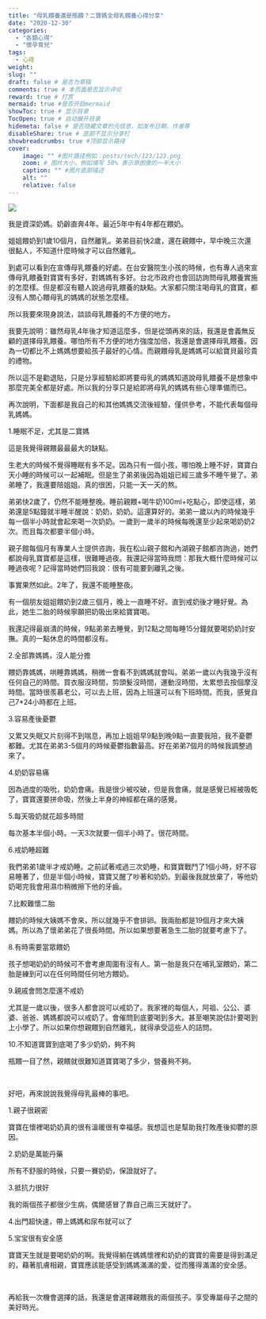 ```yaml
---
title: "母乳餵養還是瓶餵？二寶媽全母乳餵養心得分享"
date: "2020-12-30"
categories: 
  - "各類心得"
  - "懷孕育兒"
tags: 
  - 心得
weight:
slug: ""
draft: false # 是否为草稿
comments: true # 本页面是否显示评论
reward: true # 打赏
mermaid: true #是否开启mermaid
showToc: true # 显示目录
TocOpen: true # 自动展开目录
hidemeta: false # 是否隐藏文章的元信息，如发布日期、作者等
disableShare: true # 底部不显示分享栏
showbreadcrumbs: true #顶部显示路径
cover:
    image: "" #图片路径例如：posts/tech/123/123.png
    zoom: # 图片大小，例如填写 50% 表示原图像的一半大小
    caption: "" #图片底部描述
    alt: ""
    relative: false
---
```


![](images/DSC_05551-768x1024.jpg)

我是資深奶媽。奶齡直奔4年。最近5年中有4年都在餵奶。

姐姐餵奶到1歲10個月，自然離乳。弟弟目前快2歲，還在親餵中，早中晚三次還很黏人，不知道什麼時候才可以自然離乳。

到處可以看到在宣傳母乳餵養的好處。在台安醫院生小孩的時候，也有專人過來宣傳母乳餵養對寶寶有多好，對媽媽有多好。台北市政府也會回訪詢問母乳餵養實施的怎麼樣。但是都沒有聽人說過母乳餵養的缺點。大家都只關注喝母乳的寶寶，都沒有人關心餵母乳的媽媽的狀態怎麼樣。

所以我要來現身說法，談談母乳餵養的不方便的地方。

我要先說明：雖然母乳4年後才知道這麼多，但是從頭再來的話，我還是會義無反顧的選擇母乳餵養。哪怕所有不方便的地方強度加倍，我還是會選擇母乳餵養。因為一切都比不上媽媽想要給孩子最好的心情。而親餵母乳是媽媽可以給寶貝最珍貴的禮物。

所以這不是勸退貼，只是分享經驗給即將要母乳的媽媽知道說母乳餵養不是想象中那麼完美全都是好處。所以我的分享只是給即將母乳的媽媽有些心理準備而已。

再次說明，下面都是我自己的和其他媽媽交流後經驗，僅供參考，不能代表每個母乳媽媽。

1.睡眠不足，尤其是二寶媽

這是我覺得親餵最最最大的缺點。

生老大的時候不覺得睡眠有多不足。因為只有一個小孩，哪怕晚上睡不好，寶寶白天小睡的時候可以一起補眠。但是生了弟弟後因為姐姐已經三歲多不睡午覺了。弟弟睡了，我還要陪姐姐。真的很困，只能一天一天的熬。

弟弟快2歲了，仍然不能睡整晚。睡前親餵+喝牛奶100ml+吃點心，即使這樣，弟弟還是5點鐘就半睡半醒說：奶奶，奶奶。這還算好的。弟弟一歲以內的時候幾乎每一個半小時就會起來喝一次奶奶。一歲到一歲半的時候每晚還至少起來喝奶奶2次。而且每次都要半個小時。

親子館每個月有專業人士提供咨詢，我在松山親子館和內湖親子館都咨詢過，她們都說母乳寶寶都是這樣，很難睡過夜。我還記得當時我問：那我大概什麼時候可以睡過夜呢？記得當時她們回我說：很有可能要到離乳之後。

事實果然如此。2年了，我還不能睡整夜。

有一個朋友姐姐餵奶到2歲三個月，晚上一直睡不好。直到戒奶後才睡好覺。為此，她生二胎的時候寧願把奶吸出來給寶寶喝。

我還記得最崩潰的時候，9點弟弟去睡覺，到12點之間每睡15分鐘就要喝奶奶討安撫。真的一點休息的時間都沒有。

2.全部靠媽媽，沒人能分擔

餵奶靠媽媽，哄睡靠媽媽，稍微一會看不到媽媽就會叫。弟弟一歲以內我幾乎沒有任何自己的時間。買衣服沒時間，剪頭髮沒時間，運動沒時間，太累想去按個摩沒時間。當時很羨慕老公，可以去上班，因為上班還可以有下班時間。而我，感覺自己7\*24小時都在上班。

3.容易產後憂鬱

又累又失眠又片刻得不到喘息，再加上姐姐早9點到晚9點一直要我陪，我不憂鬱都難。尤其在弟弟3-5個月的時候憂鬱指數最高。好在弟弟7個月的時候我調整過來了。

4.奶奶容易痛

因為過度的吸吮，奶奶會痛。我是很少被咬破，但是我會痛，就是感覺已經被吸乾了，寶寶還要拼命吸，然後上半身的神經都在痛的感覺。

5.每天吸奶就花超多時間

每次基本半個小時。一天3次就要一個半小時了。很花時間。

6.戒奶睡超難

我們弟弟1歲半才戒奶睡。之前試著戒過三次奶睡，和寶寶戰鬥了1個小時，好不容易睡著了，但是半個小時候，寶寶又醒了吵著和奶奶。到最後我就放棄了，等他奶奶喝完我會用濕巾稍微擦下他的牙齒。

7.比較難懷二胎

餵奶的時候大姨媽不會來，所以就幾乎不會排卵。我兩胎都是19個月才來大姨媽。所以為了懷弟弟花了很長時間。所以如果想要著急生二胎的就要考慮下了。

8.有時需要當眾餵奶

孩子想喝奶奶的時候可不會考慮周圍有沒有人。第一胎是我只在哺乳室餵奶，第二胎是練到可以在任何時間任何地方餵奶。

9.親戚會問怎麼還不戒奶

尤其是一歲以後，很多人都會說可以戒奶了。我家裡的每個人，阿祖、公公、婆婆、爸爸、媽媽都說可以戒奶了。會催問到底要喝到多大。甚至嘲笑說估計要喝到上小學了。所以如果你想親餵到自然離乳，就得承受這些人的詰問。

10.不知道寶寶到底喝了多少奶奶，夠不夠

瓶餵一目了然，親餵就很難知道寶寶喝了多少，營養夠不夠。

 

好吧，再來說說我覺得母乳最棒的事吧。

1.親子很親密

寶寶在懷裡喝奶奶真的很有溫暖很有幸福感。我想這也是幫助我打敗產後抑鬱的原因。

2.奶奶是萬能丹藥

所有不舒服的時候，只要一賽奶奶，保證就好了。

3.抵抗力很好

我的兩個孩子都很少生病，偶爾感冒了靠自己兩三天就好了。

4.出門超快速，帶上媽媽和尿布就可以了

5.宝宝很有安全感

寶寶天生就是要喝奶奶的啊。我覺得躺在媽媽懷裡和奶奶的寶寶的需要是得到滿足的，藉著肌膚相親，寶寶應該能感受到媽媽滿滿的愛，從而獲得滿滿的安全感。

 

再給我一次機會選擇的話，我還是會選擇親餵我的兩個孩子。享受專屬母子之間的美好時光。

